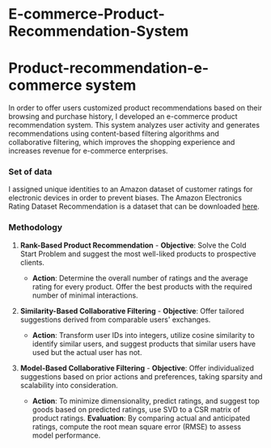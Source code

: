 # E-commerce-Product-Recommendation-System
# Product-recommendation-e-commerce system
In order to offer users customized product recommendations based on their browsing and purchase history, I developed an e-commerce product recommendation system. This system analyzes user activity and generates recommendations using content-based filtering algorithms and collaborative filtering, which improves the shopping experience and increases revenue for e-commerce enterprises.

### Set of data
I assigned unique identities to an Amazon dataset of customer ratings for electronic devices in order to prevent biases. The Amazon Electronics Rating Dataset Recommendation is a dataset that can be downloaded [here](https://www.kaggle.com/datasets/vibivij/download?datasetVersionNumber=1).

### Methodology

1. **Rank-Based Product Recommendation** - **Objective**: Solve the Cold Start Problem and suggest the most well-liked products to prospective clients.
   - **Action**: Determine the overall number of ratings and the average rating for every product. Offer the best products with the required number of minimal interactions.
2. **Similarity-Based Collaborative Filtering** - **Objective**: Offer tailored suggestions derived from comparable users' exchanges.
   - **Action**: Transform user IDs into integers, utilize cosine similarity to identify similar users, and suggest products that similar users have used but the actual user has not.

3. **Model-Based Collaborative Filtering** - **Objective**: Offer individualized suggestions based on prior actions and preferences, taking sparsity and scalability into consideration.
   - **Action**: To minimize dimensionality, predict ratings, and suggest top goods based on predicted ratings, use SVD to a CSR matrix of product ratings.
   **Evaluation**: By comparing actual and anticipated ratings, compute the root mean square error (RMSE) to assess model performance.
